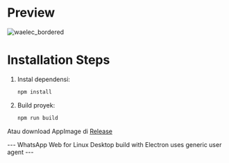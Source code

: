 # Preview
![waelec_bordered](https://github.com/user-attachments/assets/a52d64be-0856-44dd-b6ae-b22a9b72ee44)


# Installation Steps

1. Instal dependensi:
   ```bash
   npm install
2. Build proyek:
   ```bash
   npm run build

Atau download AppImage di [Release](https://github.com/alb-soul/whatsapp-electron/releases)

--- WhatsApp Web for Linux Desktop build with Electron uses generic user agent ---
